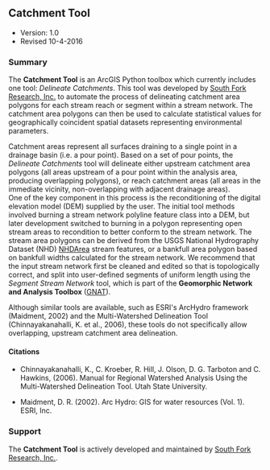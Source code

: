 ## Catchment Tool
- Version: 1.0
- Revised 10-4-2016

### Summary
The **Catchment Tool** is an ArcGIS Python toolbox which currently includes one tool: 
*Delineate Catchments*. This tool was developed by [South Fork Research, Inc.](https://southforkresearch.org) 
to automate the process of delineating catchment area polygons for each stream reach 
or segment within a stream network. The catchment area polygons can then be used to 
calculate statistical values for geographically coincident spatial datasets representing
 environmental parameters.

Catchment areas represent all surfaces draining to a single point in a drainage basin 
(i.e. a pour point). Based on a set of pour points, the *Delineate Catchments* tool will
 delineate either upstream catchment area polygons (all areas upstream of a pour point 
 within the analysis area, producing overlapping polygons), or reach catchment areas 
 (all areas in the immediate vicinity, non-overlapping with adjacent drainage areas).  
 One of the key component in this process is the reconditioning of the digital elevation
  model (DEM) supplied by the user. The initial tool methods involved burning a stream 
  network polyline feature class into a DEM, but later development switched to burning 
  in a polygon representing open stream areas to recondition to better conform to the 
  stream network. The stream area polygons can be derived from the USGS National 
  Hydrography Dataset (NHD) [NHDArea](http://nhd.usgs.gov/userGuide/Robohelpfiles/NHD_User_Guide/Feature_Catalog/Hydrography_Dataset/NHDArea/NHD_Area.htm) 
  stream features, or a bankfull area polygon based on bankfull widths calculated for 
  the stream network. We recommend that the input stream network first be cleaned 
  and edited so that is topologically correct, and split into user-defined segments of 
  uniform length using the *Segment Stream Network* tool, which is part of the 
  **Geomorphic Network and Analysis Toolbox** ([GNAT](https://github.com/Riverscapes/arcGNAT)).

Although similar tools are available, such as ESRI's ArcHydro framework
 (Maidment, 2002) and the Multi-Watershed Delineation Tool (Chinnayakanahalli, K. et al., 2006), 
 these tools do not specifically allow overlapping, upstream catchment area delineation.
 
#### Citations
* Chinnayakanahalli, K., C. Kroeber, R. Hill, J. Olson, D. G. Tarboton and C. Hawkins, (2006). Manual for Regional Watershed Analysis Using the Multi-Watershed Delineation Tool. Utah State University. 

* Maidment, D. R. (2002). Arc Hydro: GIS for water resources (Vol. 1). ESRI, Inc.
 
### Support
 
 The **Catchment Tool** is actively developed and maintained by [South Fork Research, Inc.](https://southforkresearch.org).